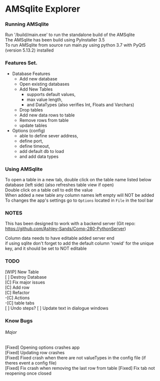 # AMSqlite Explorer

### Running AMSqlite
Run '/build/main.exe' to run the standalone build of the AMSqlite  
The AMSqlite has been build using PyInstaller 3.5  
To run AMSqlite from source run main.py using python 3.7 with PyQt5 (version 5.13.2) installed  

### Features Set.
- Database Features
  - Add new database
  - Open existing databases
  - Add New Tables
    - supports default values,
    - max value length,
    - and DataTypes (also verifies Int, Floats and Varchars)
  - Drop tables
  - Add new data rows to table
  - Remove rows from table
  - update tables
- Options (config)
  - able to define sever address,
  - define port,
  - define timeout,
  - add default db to load
  - and add data types

### Using AMSqlite
To open a table in a new tab, double click on the table name listed below 
database (left side) (also refreshes table view if open)   
Double click on a table cell to edit the value  
When added a new table any column names left empty will NOT be added  
To changes the app's settings go to ```Options``` located in ```File``` in the tool bar
 
### NOTES
This has been designed to work with a backend server (Git repo: https://github.com/Ashley-Sands/Comp-280-PythonServer)

Column data needs to have editable added server end  
if using sqlite don't forget to add the default column 'rowid' for the unique key, and it should be set to NOT editable 

### TODO
[WIP] New Table  
[ ] Destroy Database  
[C] Fix major issues  
[C] Add row  
[C] Refactor  
-[C] Actions  
-[C] table tabs  
[ ] Undo steps?
[ ] Update text in dialogue windows

### Know Bugs
###### Major
[Fixed] Opening options crashes app  
[Fixed] Updating row crashes  
[Fixed] Fixed crash when there are not valueTypes in the config file (if theres event a config file)  
[Fixed] Fix crash when removing the last row from table
[Fixed] Fix tab not reopening once closed

